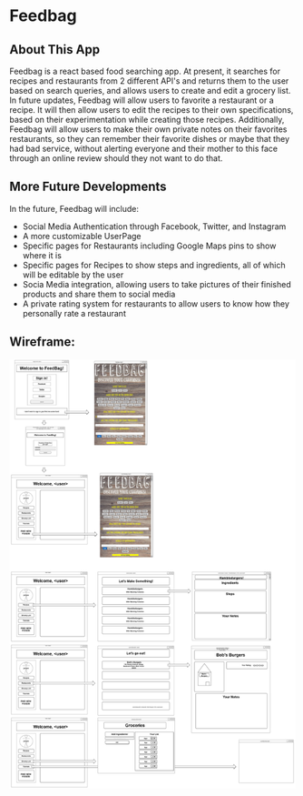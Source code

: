 # Feedbag

## About This App

Feedbag is a react based food searching app. At present, it searches for recipes and restaurants from 2 different API's and returns them to the user based on search queries, and allows users
to create and edit a grocery list. In future updates, Feedbag will allow users to favorite a restaurant or a recipe. It will then allow users to edit the recipes to their own specifications, based on
their experimentation while creating those recipes. Additionally, Feedbag will allow users to make their own private notes on their favorites restaurants, so they can remember their favorite dishes or maybe that they had bad service, without alerting everyone and their mother to this face through an online review should they not want to do that.


## More Future Developments
In the future, Feedbag will include:
 - Social Media Authentication through Facebook, Twitter, and Instagram
 - A more customizable UserPage
 - Specific pages for Restaurants including Google Maps pins to show where it is
 - Specific pages for Recipes to show steps and ingredients, all of which will be editable by the user
 - Socia Media integration, allowing users to take pictures of their finished products and share them to social media
 - A private rating system for restaurants to allow users to know how they personally rate a restaurant
 

## Wireframe:
![wireframe](https://raw.githubusercontent.com/ScruffyLookingNerfHerder/Feedbag/master/feedbag_mockup.jpg)
